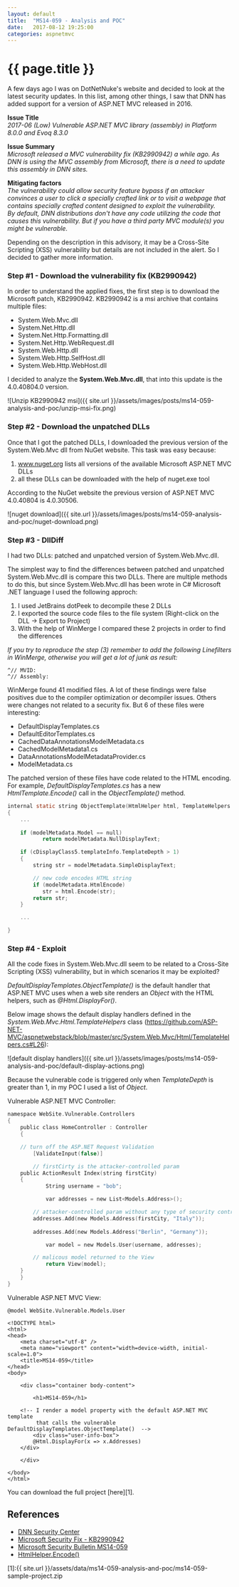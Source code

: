 ```yaml
---
layout: default
title:  "MS14-059 - Analysis and POC"
date:   2017-08-12 19:25:00
categories: aspnetmvc
---
```


{{ page.title }}
================

A few days ago I was on DotNetNuke's website and decided to look at the latest security updates. In this list, among other things, I saw that DNN has added support for a version of ASP.NET MVC released in 2016.

**Issue Title**<br />
*2017-06 (Low) Vulnerable ASP.NET MVC library (assembly) in Platform 8.0.0 and Evoq 8.3.0*

**Issue Summary**<br />
*Microsoft released a MVC vulnerability fix (KB2990942) a while ago. As DNN is using the MVC assembly from Microsoft, there is a need to update this assembly in DNN sites.*

**Mitigating factors**<br />
*The vulnerability could allow security feature bypass if an attacker convinces a user to click a specially crafted link or to visit a webpage that contains specially crafted content designed to exploit the vulnerability. <br />
By default, DNN distributions don't have any code utilizing the code that causes this vulnerability. But if you have a third party MVC module(s) you might be vulnerable.* <br />

Depending on the description in this advisory, it may be a Cross-Site Scripting (XSS) vulnerability but details are not included in the alert. So I decided to gather more information.

### Step #1 - Download the vulnerability fix (KB2990942)

In order to understand the applied fixes, the first step is to download the Microsoft patch, KB2990942.
KB2990942 is a msi archive that contains multiple files:
* System.Web.Mvc.dll
* System.Net.Http.dll
* System.Net.Http.Formatting.dll
* System.Net.Http.WebRequest.dll
* System.Web.Http.dll
* System.Web.Http.SelfHost.dll
* System.Web.Http.WebHost.dll

I decided to analyze the **System.Web.Mvc.dll**, that into this update is the 4.0.40804.0 version.

![Unzip KB2990942 msi]({{ site.url }}/assets/images/posts/ms14-059-analysis-and-poc/unzip-msi-fix.png)

### Step #2 - Download the unpatched DLLs

Once that I got the patched DLLs, I downloaded the previous version of the System.Web.Mvc dll from NuGet website. This task was easy because:
1. www.nuget.org lists all versions of the available Microsoft ASP.NET MVC DLLs
2. all these DLLs can be downloaded with the help of nuget.exe tool

According to the NuGet website the previous version of ASP.NET MVC 4.0.40804 is 4.0.30506.

![nuget download]({{ site.url }}/assets/images/posts/ms14-059-analysis-and-poc/nuget-download.png)

### Step #3 - DllDiff

I had two DLLs: patched and unpatched version of System.Web.Mvc.dll.

The simplest way to find the differences between patched and unpatched System.Web.Mvc.dll is compare this two DLLs. There are multiple methods to do this, but since System.Web.Mvc.dll has been wrote in C# Microsoft .NET language I used the following approch:

1. I used JetBrains dotPeek to decompile these 2 DLLs
2. I exported the source code files to the file system (Right-click on the DLL -> Export to Project)
3. With the help of WinMerge I compared these 2 projects in order to find the differences

*If you try to reproduce the step (3) remember to add the following Linefilters in WinMerge, otherwise you will get a lot of junk as result:*
```
^// MVID:
^// Assembly:
```

WinMerge found 41 modified files. A lot of these findings were false positives due to the compiler optimization or decompiler issues. Others were changes not related to a security fix. But 6 of these files were interesting:
* DefaultDisplayTemplates.cs
* DefaultEditorTemplates.cs
* CachedDataAnnotationsModelMetadata.cs
* CachedModelMetadata1.cs
* DataAnnotationsModelMetadataProvider.cs
* ModelMetadata.cs

The patched version of these files have code related to the HTML encoding. For example, *DefaultDisplayTemplates.cs* has a new *HtmlTemplate.Encode()* call in the *ObjectTemplate()* method.
```c
internal static string ObjectTemplate(HtmlHelper html, TemplateHelpers.TemplateHelperDelegate templateHelper)
{
	...
	
	if (modelMetadata.Model == null)
           return modelMetadata.NullDisplayText;

	if (cDisplayClass5.templateInfo.TemplateDepth > 1)
	{
		string str = modelMetadata.SimpleDisplayText;

		// new code encodes HTML string
		if (modelMetadata.HtmlEncode)
		   str = html.Encode(str);
		return str;
	}

	...

}
```

### Step #4 - Exploit

All the code fixes in System.Web.Mvc.dll seem to be related to a Cross-Site Scripting (XSS) vulnerability, but in which scenarios it may be exploited?

*DefaultDisplayTemplates.ObjectTemplate()* is the default handler that ASP.NET MVC uses when a web site renders an *Object* with the HTML helpers, such as *@Html.DisplayFor()*.

Below image shows the default display handlers defined in the *System.Web.Mvc.Html.TemplateHelpers* class (https://github.com/ASP-NET-MVC/aspnetwebstack/blob/master/src/System.Web.Mvc/Html/TemplateHelpers.cs#L26):

![default display handlers]({{ site.url }}/assets/images/posts/ms14-059-analysis-and-poc/default-display-actions.png)

Because the vulnerable code is triggered only when *TemplateDepth* is greater than 1, in my POC I used a list of *Object*.

Vulnerable ASP.NET MVC Controller:
```c
namespace WebSite.Vulnerable.Controllers
{
    public class HomeController : Controller
    {

	// turn off the ASP.NET Request Validation
        [ValidateInput(false)]

        // firstCirty is the attacker-controlled param
	public ActionResult Index(string firstCity)
	{
     	    String username = "bob";

            var addresses = new List<Models.Address>();

	    // attacker-controlled param without any type of security control
	    addresses.Add(new Models.Address(firstCity, "Italy"));
	    
	    addresses.Add(new Models.Address("Berlin", "Germany"));

            var model = new Models.User(username, addresses);

	    // malicous model returned to the View
            return View(model);
	}
    }
}

```

Vulnerable ASP.NET MVC View:
```
@model WebSite.Vulnerable.Models.User

<!DOCTYPE html>
<html>
<head>
    <meta charset="utf-8" />
    <meta name="viewport" content="width=device-width, initial-scale=1.0">
    <title>MS14-059</title>
</head>
<body>

    <div class="container body-content">

        <h1>MS14-059</h1>

	<!-- I render a model property with the default ASP.NET MVC template
	     that calls the vulnerable DefaultDisplayTemplates.ObjectTemplate()  -->
        <div class="user-info-box">
	    @Html.DisplayFor(x => x.Addresses)
	</div>

    </div>

</body>
</html>
```

You can download the full project [here][1].

## References
* [DNN Security Center](http://www.dnnsoftware.com/community/security/security-center)
* [Microsoft Security Fix - KB2990942](https://www.microsoft.com/en-us/download/details.aspx?id=44533)
* [Microsoft Security Bulletin MS14-059](https://technet.microsoft.com/en-us/library/security/ms14-059.aspx)
* [HtmlHelper.Encode()](https://msdn.microsoft.com/en-us/library/system.web.mvc.htmlhelper.attributeencode(v=vs.118).aspx#M:System.Web.Mvc.HtmlHelper.AttributeEncode(System.String))


[1]:{{ site.url }}/assets/data/ms14-059-analysis-and-poc/ms14-059-sample-project.zip
